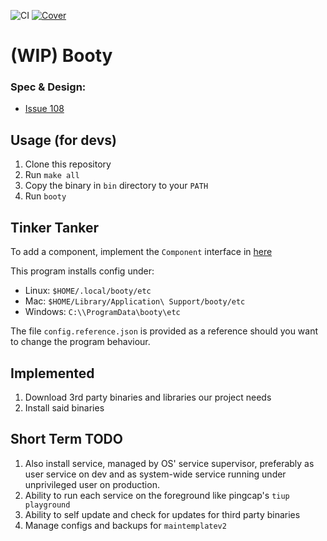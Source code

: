 ![CI](https://github.com/amplify-edge/booty/workflows/CI/badge.svg)
[![Cover](https://github.com/amplify-edge/booty/actions/workflows/tests.yml/badge.svg?event=pull_request)](https://github.com/amplify-edge/booty/actions/workflows/tests.yml)

# (WIP) Booty

### Spec & Design: 

- [Issue 108](https://github.com/amplify-edge/main/issues/108)

## Usage (for devs)

1. Clone this repository
2. Run `make all`
3. Copy the binary in `bin` directory to your `PATH`
4. Run `booty`

## Tinker Tanker

To add a component, implement the `Component` 
interface in [here](https://github.com/alexadhy/booty/blob/master/dep/component.go)

This program installs config under:

- Linux: `$HOME/.local/booty/etc`
- Mac: `$HOME/Library/Application\ Support/booty/etc`
- Windows: `C:\\ProgramData\booty\etc`

The file `config.reference.json` is provided as a reference should you want to change the program behaviour.


## Implemented

1. Download 3rd party binaries and libraries our project needs
2. Install said binaries

## Short Term TODO

1. Also install service, managed by OS' service supervisor, preferably as user service on dev and as system-wide service running under unprivileged user on production.
2. Ability to run each service on the foreground like pingcap's `tiup playground`
3. Ability to self update and check for updates for third party binaries
4. Manage configs and backups for `maintemplatev2`
